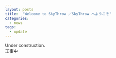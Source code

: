 ```yaml
---
layout: posts
title:  "Welcome to SkyThrow ／SkyThrow へようこそ"
categories: 
  - news
tags:
  - update
---
```


Under construction.  
工事中